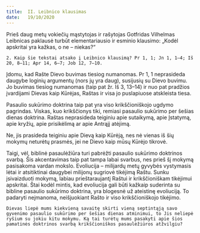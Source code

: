 ```yaml
---
title:  II. Leibnico klausimas
date:   19/10/2020
---
```


Prieš daug metų vokiečių mąstytojas ir rašytojas Gotfridas Vilhelmas Leibnicas paklausė turbūt elementariausio ir esminio klausimo: „Kodėl apskritai yra kažkas, o ne – niekas?“

`2. Kaip šie tekstai atsako į Leibnico klausimą? Pr 1, 1; Jn 1, 1–4; Iš 20, 8–11; Apr 14, 6–7; Job 12, 7–10.`														

Įdomu, kad Rašte Dievo buvimas tiesiog numanomas. Pr 1, 1 neprasideda daugybe loginių argumentų (nors jų yra daug), susijusių su Dievo buvimu. Jo buvimas tiesiog numanomas (taip pat žr. Iš 3, 13–14) ir nuo pat pradžios įvardijami Dievas kaip Kūrėjas, Raštas ir visa jo puslapiuose atskleista tiesa.

Pasaulio sukūrimo doktrina taip pat yra viso krikščioniškojo ugdymo pagrindas. Viskas, kuo krikščionys tiki, remiasi pasaulio sukūrimo per šešias dienas doktrina. Raštas neprasideda teiginiu apie sutaikymą, apie Įstatymą, apie kryžių, apie prisikėlimą ar apie Antrąjį atėjimą.

Ne, jis prasideda teiginiu apie Dievą kaip Kūrėją, nes nė vienas iš šių mokymų neturėtų prasmės, jei ne Dievo kaip mūsų Kūrėjo tikrovė.

Taigi, vėl, biblinė pasaulėžiūra turi pabrėžti pasaulio sukūrimo doktrinos svarbą. Šis akcentavimas taip pat tampa labai svarbus, nes prieš šį mokymą pasisakoma vardan mokslo. Evoliucija – milijardų metų gyvybės vystymasis lėtai ir atsitiktinai daugybei milijonų sugriovė tikėjimą Raštu. Sunku įsivaizduoti mokymą, labiau prieštaraujantį Raštui ir krikščioniškam tikėjimui apskritai. Štai kodėl mintis, kad evoliucija gali būti kažkaip suderinta su bibline pasaulio sukūrimo doktrina, yra blogesnė už ateistinę evoliuciją. To padaryti neįmanoma, neišjuokiant Rašto ir viso krikščioniškojo tikėjimo.

`Dievas liepė mums kiekvieną savaitę skirti vieną septintąją savo gyvenimo pasaulio sukūrimo per šešias dienas atminimui, to Jis neliepė ryšium su jokiu kitu mokymu. Ką tai turėtų mums pasakyti apie šios pamatinės doktrinos svarbą krikščioniškos pasaulėžiūros atžvilgiu?`